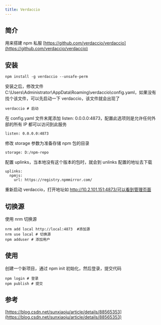 ```yaml
---
title: Verdaccio
---
```


## 简介

用来搭建 npm 私服
[https://github.com/verdaccio/verdaccio](https://github.com/verdaccio/verdaccio)

## 安装

```shell
npm install -g verdaccio --unsafe-perm
```

安装之后，修改文件 C:\Users\Administrator\AppData\Roaming\verdaccio\config.yaml，如果没有找个该文件，可以先启动一下 verdaccio，该文件就会出现了

```shell
verdaccio # 启动
```

在 config.yaml 文件末尾添加 listen: 0.0.0.0:4873，配置此选项则是允许任何外部的所有 IP 都可以访问到此服务

```shell
listen: 0.0.0.0:4873
```

修改 storage 参数为准备存储 npm 包的目录

```shell
storage: D:/npm-repo
```

配置 uplinks，当本地没有这个版本的包时，就会到 unlinks 配置的地址去下载

```shell
uplinks:
  npmjs:
    url: https://registry.npmmirror.com/
```

重新启动 verdaccio，打开地址如 http://10.2.101.151:4873/可以看到管理页面

## 切换源

使用 nrm 切换源

```shell
nrm add local http://local:4873  #添加源
nrm use local # 切换源
npm adduser # 添加用户
```

## 使用

创建一个新项目，通过 npm init 初始化，然后登录，提交代码

```shell
npm login # 登录
npm publish # 提交
```

## 参考

[https://blog.csdn.net/sunxiaoju/article/details/88565353](https://blog.csdn.net/sunxiaoju/article/details/88565353)
